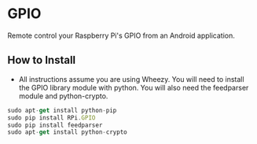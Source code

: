 GPIO
====
Remote control your Raspberry Pi's GPIO from an Android application.

## How to Install

* All instructions assume you are using Wheezy.
You will need to install the GPIO library module with python.
You will also need the feedparser module and python-crypto.
```js
sudo apt-get install python-pip
sudo pip install RPi.GPIO
sudo pip install feedparser
sudo apt-get install python-crypto
```